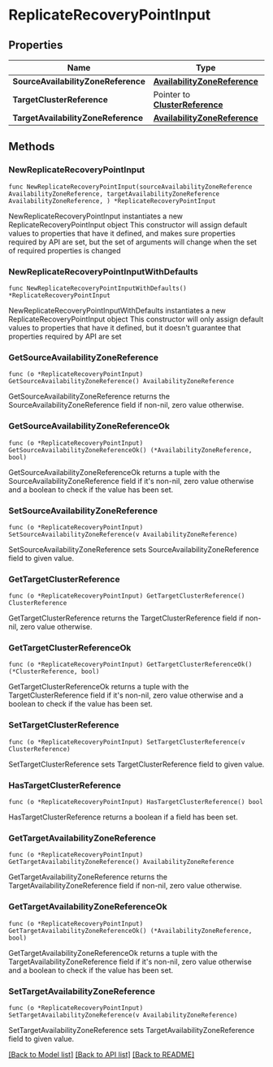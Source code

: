 # ReplicateRecoveryPointInput

## Properties

Name | Type | Description | Notes
------------ | ------------- | ------------- | -------------
**SourceAvailabilityZoneReference** | [**AvailabilityZoneReference**](AvailabilityZoneReference.md) |  | 
**TargetClusterReference** | Pointer to [**ClusterReference**](ClusterReference.md) |  | [optional] 
**TargetAvailabilityZoneReference** | [**AvailabilityZoneReference**](AvailabilityZoneReference.md) |  | 

## Methods

### NewReplicateRecoveryPointInput

`func NewReplicateRecoveryPointInput(sourceAvailabilityZoneReference AvailabilityZoneReference, targetAvailabilityZoneReference AvailabilityZoneReference, ) *ReplicateRecoveryPointInput`

NewReplicateRecoveryPointInput instantiates a new ReplicateRecoveryPointInput object
This constructor will assign default values to properties that have it defined,
and makes sure properties required by API are set, but the set of arguments
will change when the set of required properties is changed

### NewReplicateRecoveryPointInputWithDefaults

`func NewReplicateRecoveryPointInputWithDefaults() *ReplicateRecoveryPointInput`

NewReplicateRecoveryPointInputWithDefaults instantiates a new ReplicateRecoveryPointInput object
This constructor will only assign default values to properties that have it defined,
but it doesn't guarantee that properties required by API are set

### GetSourceAvailabilityZoneReference

`func (o *ReplicateRecoveryPointInput) GetSourceAvailabilityZoneReference() AvailabilityZoneReference`

GetSourceAvailabilityZoneReference returns the SourceAvailabilityZoneReference field if non-nil, zero value otherwise.

### GetSourceAvailabilityZoneReferenceOk

`func (o *ReplicateRecoveryPointInput) GetSourceAvailabilityZoneReferenceOk() (*AvailabilityZoneReference, bool)`

GetSourceAvailabilityZoneReferenceOk returns a tuple with the SourceAvailabilityZoneReference field if it's non-nil, zero value otherwise
and a boolean to check if the value has been set.

### SetSourceAvailabilityZoneReference

`func (o *ReplicateRecoveryPointInput) SetSourceAvailabilityZoneReference(v AvailabilityZoneReference)`

SetSourceAvailabilityZoneReference sets SourceAvailabilityZoneReference field to given value.


### GetTargetClusterReference

`func (o *ReplicateRecoveryPointInput) GetTargetClusterReference() ClusterReference`

GetTargetClusterReference returns the TargetClusterReference field if non-nil, zero value otherwise.

### GetTargetClusterReferenceOk

`func (o *ReplicateRecoveryPointInput) GetTargetClusterReferenceOk() (*ClusterReference, bool)`

GetTargetClusterReferenceOk returns a tuple with the TargetClusterReference field if it's non-nil, zero value otherwise
and a boolean to check if the value has been set.

### SetTargetClusterReference

`func (o *ReplicateRecoveryPointInput) SetTargetClusterReference(v ClusterReference)`

SetTargetClusterReference sets TargetClusterReference field to given value.

### HasTargetClusterReference

`func (o *ReplicateRecoveryPointInput) HasTargetClusterReference() bool`

HasTargetClusterReference returns a boolean if a field has been set.

### GetTargetAvailabilityZoneReference

`func (o *ReplicateRecoveryPointInput) GetTargetAvailabilityZoneReference() AvailabilityZoneReference`

GetTargetAvailabilityZoneReference returns the TargetAvailabilityZoneReference field if non-nil, zero value otherwise.

### GetTargetAvailabilityZoneReferenceOk

`func (o *ReplicateRecoveryPointInput) GetTargetAvailabilityZoneReferenceOk() (*AvailabilityZoneReference, bool)`

GetTargetAvailabilityZoneReferenceOk returns a tuple with the TargetAvailabilityZoneReference field if it's non-nil, zero value otherwise
and a boolean to check if the value has been set.

### SetTargetAvailabilityZoneReference

`func (o *ReplicateRecoveryPointInput) SetTargetAvailabilityZoneReference(v AvailabilityZoneReference)`

SetTargetAvailabilityZoneReference sets TargetAvailabilityZoneReference field to given value.



[[Back to Model list]](../README.md#documentation-for-models) [[Back to API list]](../README.md#documentation-for-api-endpoints) [[Back to README]](../README.md)


